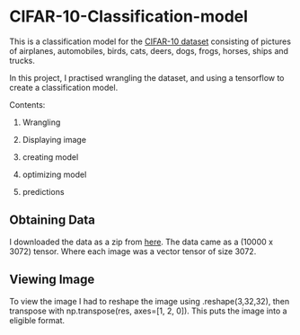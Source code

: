 # CIFAR-10-Classification-model

This is a classification model for the [CIFAR-10 dataset](https://www.cs.toronto.edu/~kriz/cifar.html) consisting of pictures of airplanes, automobiles, birds, cats, deers, dogs, frogs, horses, ships and trucks.

In this project, I practised wrangling the dataset, and using a tensorflow to create a classification model.


Contents:

1. Wrangling

2. Displaying image

3. creating model

4. optimizing model

5. predictions


Obtaining Data
---
I downloaded the data as a zip from [here](https://www.cs.toronto.edu/~kriz/cifar.html). The data came as a (10000 x 3072) tensor. Where each image was a vector tensor of size 3072. 


Viewing Image
---
To view the image I had to reshape the image using .reshape(3,32,32), then transpose with np.transpose(res, axes=[1, 2, 0]). This puts the image into a eligible format.




